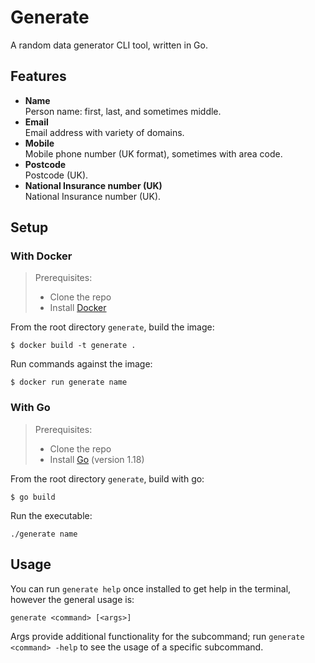 # Generate

A random data generator CLI tool, written in Go.

## Features

- **Name**  
  Person name: first, last, and sometimes middle.
- **Email**  
  Email address with variety of domains.
- **Mobile**  
  Mobile phone number (UK format), sometimes with area code.
- **Postcode**  
  Postcode (UK).
- **National Insurance number (UK)**  
  National Insurance number (UK).

## Setup

### With Docker

> Prerequisites:
> - Clone the repo
> - Install [Docker](https://docs.docker.com/get-docker/)

From the root directory `generate`, build the image:

```shell
$ docker build -t generate .
```

Run commands against the image:

```shell
$ docker run generate name
```

### With Go

> Prerequisites:
> - Clone the repo
> - Install [Go](https://go.dev/dl/) (version 1.18)

From the root directory `generate`, build with go:

```shell
$ go build
```

Run the executable:

```shell
./generate name
```

## Usage

You can run `generate help` once installed to get help in the terminal, however the general usage is:

```shell
generate <command> [<args>]
```

Args provide additional functionality for the subcommand; run `generate <command> -help` to see the usage of a specific subcommand.
